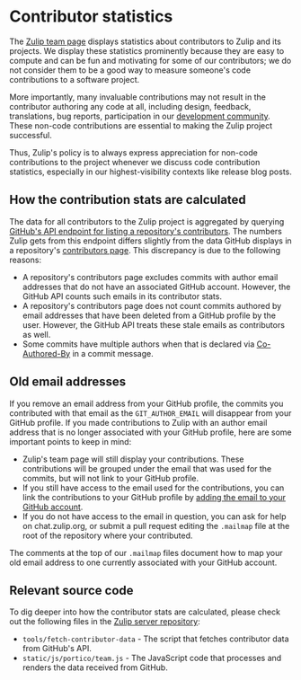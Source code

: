 # Contributor statistics

The [Zulip team page](https://zulip.com/team/) displays statistics
about contributors to Zulip and its projects. We display these
statistics prominently because they are easy to compute and can be fun
and motivating for some of our contributors; we do not consider them
to be a good way to measure someone's code contributions to a software
project.

More importantly, many invaluable contributions may not result in the
contributor authoring any code at all, including design, feedback,
translations, bug reports, participation in our [development
community][dev-community]. These non-code contributions are essential
to making the Zulip project successful.

Thus, Zulip's policy is to always express appreciation for non-code
contributions to the project whenever we discuss code contribution
statistics, especially in our highest-visibility contexts like release
blog posts.

## How the contribution stats are calculated

The data for all contributors to the Zulip project is aggregated by
querying [GitHub's API endpoint for listing a repository's
contributors][github-list-contrib-endpoint]. The numbers Zulip gets
from this endpoint differs slightly from the data GitHub displays in a
repository's [contributors page][github-contrib-page]. This
discrepancy is due to the following reasons:

- A repository's contributors page excludes commits with author email
  addresses that do not have an associated GitHub account. However,
  the GitHub API counts such emails in its contributor stats.
- A repository's contributors page does not count commits authored by
  email addresses that have been deleted from a GitHub profile by the
  user. However, the GitHub API treats these stale emails as
  contributors as well.
- Some commits have multiple authors when that is declared via
  [Co-Authored-By][co-authored-by] in a commit message.

## Old email addresses

If you remove an email address from your GitHub profile, the commits
you contributed with that email as the `GIT_AUTHOR_EMAIL` will
disappear from your GitHub profile. If you made contributions to Zulip
with an author email address that is no longer associated with your
GitHub profile, here are some important points to keep in mind:

- Zulip's team page will still display your contributions. These
  contributions will be grouped under the email that was used for the
  commits, but will not link to your GitHub profile.
- If you still have access to the email used for the contributions, you
  can link the contributions to your GitHub profile by
  [adding the email to your GitHub account][github-add-email].
- If you do not have access to the email in question, you can ask for
  help on chat.zulip.org, or submit a pull request editing the
  `.mailmap` file at the root of the repository where your
  contributed.

The comments at the top of our `.mailmap` files document how to map
your old email address to one currently associated with your GitHub
account.

## Relevant source code

To dig deeper into how the contributor stats are calculated, please check
out the following files in the [Zulip server repository][server-repo]:

- `tools/fetch-contributor-data` - The script that fetches contributor
  data from GitHub's API.
- `static/js/portico/team.js` - The JavaScript code that processes and
  renders the data received from GitHub.

[github-list-contrib-endpoint]: https://docs.github.com/en/rest/reference/repos#list-repository-contributors
[github-contrib-page]: https://docs.github.com/en/repositories/viewing-activity-and-data-for-your-repository/viewing-a-projects-contributors
[dev-community]: https://zulip.com/development-community/
[server-repo]: https://github.com/zulip/zulip
[github-add-email]: https://docs.github.com/en/account-and-profile/setting-up-and-managing-your-github-user-account/managing-email-preferences/adding-an-email-address-to-your-github-account
[co-authored-by]: https://docs.github.com/en/pull-requests/committing-changes-to-your-project/creating-and-editing-commits/creating-a-commit-with-multiple-authors
